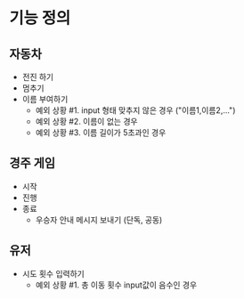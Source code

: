 # 기능 정의
## 자동차
- 전진 하기
- 멈추기
- 이름 부여하기
  - 예외 상황 #1. input 형태 맞추지 않은 경우 ("이름1,이름2,...")
  - 예외 상황 #2. 이름이 없는 경우
  - 예외 상황 #3. 이름 길이가 5초과인 경우 


## 경주 게임
- 시작
- 진행
- 종료
  - 우승자 안내 메시지 보내기 (단독, 공동)


## 유저
- 시도 횟수 입력하기
  - 예외 상황 #1. 총 이동 횟수 input값이 음수인 경우